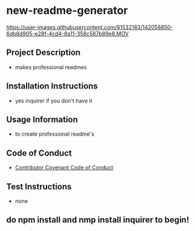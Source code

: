 # new-readme-generator
https://user-images.githubusercontent.com/81532183/142058850-6db8d905-e28f-4cd4-8a11-358c587b89e8.MOV

## Project Description
* makes professional readmes

## Installation Instructions
* yes inquirer if you don't have it 

## Usage Information
* to create professional readme's

## Code of Conduct
* [Contributor Covenant Code of Conduct](https://www.contributor-covenant.org/version/2/0/code_of_conduct/code_of_conduct.md)

## Test Instructions
* none
## do npm install and nmp install inquirer to begin!
